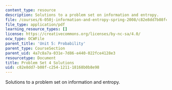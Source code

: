 ```yaml
---
content_type: resource
description: Solutions to a problem set on information and entropy.
file: /courses/6-050j-information-and-entropy-spring-2008/c82e8dd7b08fc254121118168b0b8e98_MIT6_050JS08_ps_04_sol.pdf
file_type: application/pdf
learning_resource_types: []
license: https://creativecommons.org/licenses/by-nc-sa/4.0/
ocw_type: OCWFile
parent_title: 'Unit 5: Probability'
parent_type: CourseSection
parent_uid: 4a7c8a7a-031e-7d86-e440-022fce4128e3
resourcetype: Document
title: Problem Set 4 Solutions
uid: c82e8dd7-b08f-c254-1211-18168b0b8e98
---
```

Solutions to a problem set on information and entropy.
